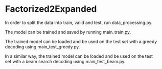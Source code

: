 # Factorized2Expanded

In order to split the data into train, valid and test, run data_processing.py.

The model can be trained and saved by running main_train.py.

The trained model can be loaded and be used on the test set with a greedy decoding using main_test_greedy.py.

In a similar way, the trained model can be loaded and be used on the test set with a beam search decoding using main_test_beam.py.
